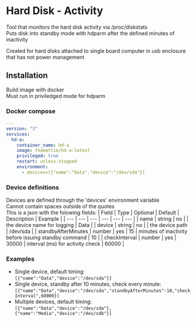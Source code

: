 # Hard Disk - Activity

Tool that monitors the hard disk activity via /proc/diskstats  
Puts disk into standby mode with hdparm after the defined minutes of inactivity

Created for hard disks attached to single board computer in usb enclosure that has not power management

## Installation

Build image with docker  
Must run in priviledged mode for hdparm

### Docker compose

```yaml
---
version: "3"
services:
  hd-a:
    container_name: hd-a
    image: thamattie/hd-a:latest
    privileged: true
    restart: unless-stopped
    environment:
      - devices=[{"name":"Data","device":"/dev/sda"}]
```

### Device definitions

Devices are defined through the 'devices' environment variable  
Cannot contain spaces outside of the quotes  
This is a json with the folowing fields:
| Field | Type | Optional | Default | Description | Example |
| --- | --- | --- | --- | --- | --- |
| name | string | no | | the device name for logging | Data |
| device | string | no | | the device path | /dev/sda |
| standbyAfterMinutes | number | yes | 15 | minutes of inactivity before issuing standby command | 10 |
| checkInterval | number | yes | 30000 | interval (ms) for activity check | 60000 |

### Examples

- Single device, default timing:  
`[{"name":"Data","device":"/dev/sda"}]`
- Single device, standby after 10 minutes, check every minute:  
`[{"name":"Data","device":"/dev/sda","standbyAfterMinutes":10,"checkInterval",60000}]`
- Multiple devices, default timing:  
`[{"name":"Data","device":"/dev/sda"},{"name":"Media","device":"/dev/sdb"}]`